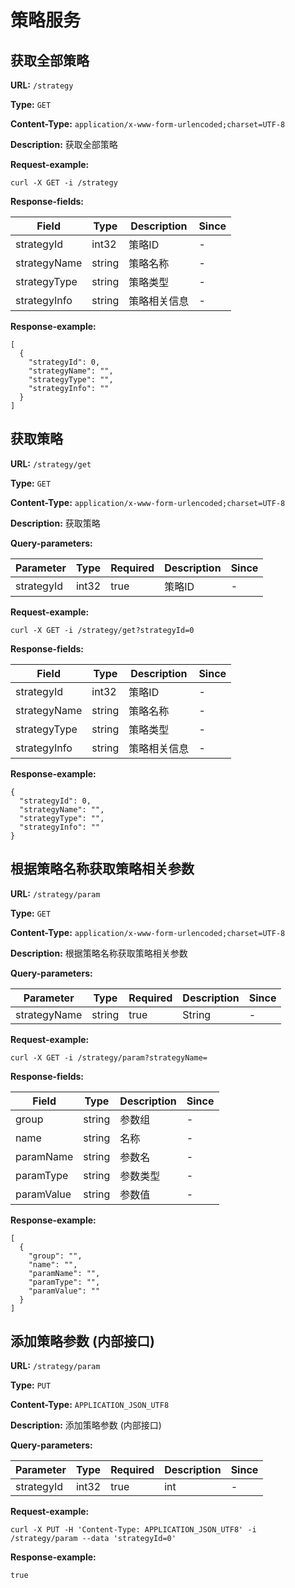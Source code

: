 
# 策略服务
## 获取全部策略

**URL:** `/strategy`

**Type:** `GET`


**Content-Type:** `application/x-www-form-urlencoded;charset=UTF-8`

**Description:** 获取全部策略





**Request-example:**
```
curl -X GET -i /strategy
```

**Response-fields:**

| Field | Type | Description | Since |
|-------|------|-------------|-------|
|strategyId|int32|策略ID|-|
|strategyName|string|策略名称|-|
|strategyType|string|策略类型|-|
|strategyInfo|string|策略相关信息|-|

**Response-example:**
```
[
  {
    "strategyId": 0,
    "strategyName": "",
    "strategyType": "",
    "strategyInfo": ""
  }
]
```

## 获取策略

**URL:** `/strategy/get`

**Type:** `GET`


**Content-Type:** `application/x-www-form-urlencoded;charset=UTF-8`

**Description:** 获取策略



**Query-parameters:**

| Parameter | Type | Required | Description | Since |
|-----------|------|----------|-------------|-------|
|strategyId|int32|true|策略ID|-|


**Request-example:**
```
curl -X GET -i /strategy/get?strategyId=0
```

**Response-fields:**

| Field | Type | Description | Since |
|-------|------|-------------|-------|
|strategyId|int32|策略ID|-|
|strategyName|string|策略名称|-|
|strategyType|string|策略类型|-|
|strategyInfo|string|策略相关信息|-|

**Response-example:**
```
{
  "strategyId": 0,
  "strategyName": "",
  "strategyType": "",
  "strategyInfo": ""
}
```

## 根据策略名称获取策略相关参数

**URL:** `/strategy/param`

**Type:** `GET`


**Content-Type:** `application/x-www-form-urlencoded;charset=UTF-8`

**Description:** 根据策略名称获取策略相关参数



**Query-parameters:**

| Parameter | Type | Required | Description | Since |
|-----------|------|----------|-------------|-------|
|strategyName|string|true|String|-|


**Request-example:**
```
curl -X GET -i /strategy/param?strategyName=
```

**Response-fields:**

| Field | Type | Description | Since |
|-------|------|-------------|-------|
|group|string|参数组|-|
|name|string|名称|-|
|paramName|string|参数名|-|
|paramType|string|参数类型|-|
|paramValue|string|参数值|-|

**Response-example:**
```
[
  {
    "group": "",
    "name": "",
    "paramName": "",
    "paramType": "",
    "paramValue": ""
  }
]
```

## 添加策略参数 (内部接口)

**URL:** `/strategy/param`

**Type:** `PUT`


**Content-Type:** `APPLICATION_JSON_UTF8`

**Description:** 添加策略参数 (内部接口)



**Query-parameters:**

| Parameter | Type | Required | Description | Since |
|-----------|------|----------|-------------|-------|
|strategyId|int32|true|int|-|


**Request-example:**
```
curl -X PUT -H 'Content-Type: APPLICATION_JSON_UTF8' -i /strategy/param --data 'strategyId=0'
```

**Response-example:**
```
true
```

